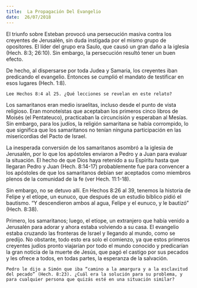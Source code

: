 ```yaml
---
title:  La Propagación Del Evangelio
date:  26/07/2018
---
```


El triunfo sobre Esteban provocó una persecución masiva contra los creyentes de Jerusalén, sin duda instigada por el mismo grupo de opositores. El líder del grupo era Saulo, que causó un gran daño a la iglesia (Hech. 8:3; 26:10). Sin embargo, la persecución resultó tener un buen efecto.

De hecho, al dispersarse por toda Judea y Samaria, los creyentes iban predicando el evangelio. Entonces se cumplió el mandato de testificar en esos lugares (Hech. 1:8).

`Lee Hechos 8:4 al 25. ¿Qué lecciones se revelan en este relato?`

Los samaritanos eran medio israelitas, incluso desde el punto de vista religioso. Eran monoteístas que aceptaban los primeros cinco libros de Moisés (el Pentateuco), practicaban la circuncisión y esperaban al Mesías. Sin embargo, para los judíos, la religión samaritana se había corrompido, lo que significa que los samaritanos no tenían ninguna participación en las misericordias del Pacto de Israel.

La inesperada conversión de los samaritanos asombró a la iglesia de Jerusalén, por lo que los apóstoles enviaron a Pedro y a Juan para evaluar la situación. El hecho de que Dios haya retenido a su Espíritu hasta que llegaran Pedro y Juan (Hech. 8:14-17) probablemente fue para convencer a los apóstoles de que los samaritanos debían ser aceptados como miembros plenos de la comunidad de la fe (ver Hech. 11:1-18).

Sin embargo, no se detuvo allí. En Hechos 8:26 al 39, tenemos la historia de Felipe y el etíope, un eunuco, que después de un estudio bíblico pidió el bautismo. “Y descendieron ambos al agua, Felipe y el eunuco, y le bautizó” (Hech. 8:38).

Primero, los samaritanos; luego, el etíope, un extranjero que había venido a Jerusalén para adorar y ahora estaba volviendo a su casa. El evangelio estaba cruzando las fronteras de Israel y llegando al mundo, como se predijo. No obstante, todo esto era solo el comienzo, ya que estos primeros creyentes judíos pronto viajarían por todo el mundo conocido y predicarían la gran noticia de la muerte de Jesús, que pagó el castigo por sus pecados y les ofrece a todos, en todas partes, la esperanza de la salvación.

`Pedro le dijo a Simón que iba “camino a la amargura y a la esclavitud del pecado” (Hech. 8:23). ¿Cuál era la solución para su problema, y para cualquier persona que quizás esté en una situación similar?`